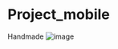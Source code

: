 # Project_mobile
Handmade
![image](https://github.com/user-attachments/assets/7773cbbd-792d-480e-841e-8b9d385bc94c)

